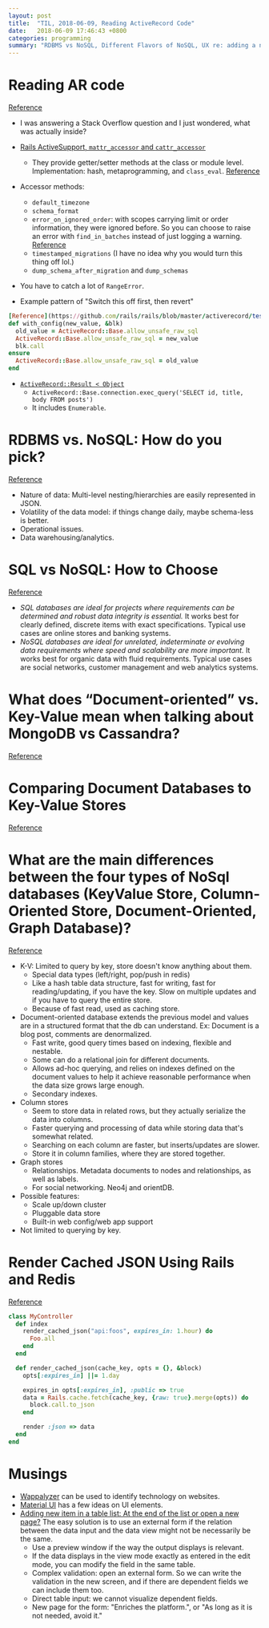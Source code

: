 ```yaml
---
layout: post
title:  "TIL, 2018-06-09, Reading ActiveRecord Code"
date:   2018-06-09 17:46:43 +0800
categories: programming
summary: "RDBMS vs NoSQL, Different Flavors of NoSQL, UX re: adding a new item in a table list."
---
```


# Reading AR code
[Reference](https://github.com/rails/rails/blob/master/activerecord/lib/active_record/core.rb#L299-L302)

- I was answering a Stack Overflow question and I just wondered, what was actually inside?
- [Rails ActiveSupport, `mattr_accessor` and `cattr_accessor`](https://stackoverflow.com/questions/185573/what-is-mattr-accessor-in-a-rails-module)
  - They provide getter/setter methods at the class or module level. Implementation: hash, metaprogramming, and `class_eval`. [Reference](https://github.com/rails/rails/blob/5-2-stable/activesupport/lib/active_support/core_ext/module/attribute_accessors.rb)
- Accessor methods:
  - `default_timezone`
  - `schema_format`
  - `error_on_ignored_order`: with scopes carrying limit or order information, they were ignored before. So you can choose to raise an error with `find_in_batches` instead of just logging a warning. [Reference](http://www.fsainz.com/2016/10/29/find-each-warnings/)
  - `timestamped_migrations` (I have no idea why you would turn this thing off lol.)
  - `dump_schema_after_migration` and `dump_schemas`
- You have to catch a lot of `RangeError`.

- Example pattern of "Switch this off first, then revert"

``` ruby
[Reference](https://github.com/rails/rails/blob/master/activerecord/test/cases/unsafe_raw_sql_test.rb#L312-L318)
def with_config(new_value, &blk)
  old_value = ActiveRecord::Base.allow_unsafe_raw_sql
  ActiveRecord::Base.allow_unsafe_raw_sql = new_value
  blk.call
ensure
  ActiveRecord::Base.allow_unsafe_raw_sql = old_value
end
```

- [`ActiveRecord::Result < Object`](http://api.rubyonrails.org/classes/ActiveRecord/Result.html)
  - `ActiveRecord::Base.connection.exec_query('SELECT id, title, body FROM posts')`
  - It includes `Enumerable`.

# RDBMS vs. NoSQL: How do you pick?
[Reference](https://www.zdnet.com/article/rdbms-vs-nosql-how-do-you-pick/)

- Nature of data: Multi-level nesting/hierarchies are easily represented in JSON.
- Volatility of the data model: if things change daily, maybe schema-less is better.
- Operational issues.
- Data warehousing/analytics.

# SQL vs NoSQL: How to Choose
[Reference](https://www.sitepoint.com/sql-vs-nosql-choose/)

- *SQL databases are ideal for projects where requirements can be determined and robust data integrity is essential.* It works best for clearly defined, discrete items with exact specifications. Typical use cases are online stores and banking systems.
- *NoSQL databases are ideal for unrelated, indeterminate or evolving data requirements where speed and scalability are more important.* It works best for organic data with fluid requirements. Typical use cases are social networks, customer management and web analytics systems.

# What does “Document-oriented” vs. Key-Value mean when talking about MongoDB vs Cassandra?
[Reference](https://stackoverflow.com/questions/3046001/what-does-document-oriented-vs-key-value-mean-when-talking-about-mongodb-vs-c)
# Comparing Document Databases to Key-Value Stores
[Reference](http://nosql.mypopescu.com/post/659390374/comparing-document-databases-to-key-value-stores)
# What are the main differences between the four types of NoSql databases (KeyValue Store, Column-Oriented Store, Document-Oriented, Graph Database)?
[Reference](https://www.quora.com/What-are-the-main-differences-between-the-four-types-of-NoSql-databases-KeyValue-Store-Column-Oriented-Store-Document-Oriented-Graph-Database)

- K-V: Limited to query by key, store doesn't know anything about them.
  - Special data types (left/right, pop/push in redis)
  - Like a hash table data structure, fast for writing, fast for reading/updating, if you have the key. Slow on multiple updates and if you have to query the entire store.
  - Because of fast read, used as caching store.
- Document-oriented database extends the previous model and values are in a structured format that the db can understand. Ex: Document is a blog post, comments are denormalized.
  - Fast write, good query times based on indexing, flexible and nestable.
  - Some can do a relational join for different documents.
  - Allows ad-hoc querying, and relies on indexes defined on the document values to help it achieve reasonable performance when the data size grows large enough.
  - Secondary indexes.
- Column stores
  - Seem to store data in related rows, but they actually serialize the data into columns.
  - Faster querying and processing of data while storing data that's somewhat related.
  - Searching on each column are faster, but inserts/updates are slower.
  - Store it in column families, where they are stored together.
- Graph stores
  - Relationships. Metadata documents to nodes and relationships, as well as labels.
  - For social networking. Neo4j and orientDB.
- Possible features:
  - Scale up/down cluster
  - Pluggable data store
  - Built-in web config/web app support
- Not limited to querying by key.

# Render Cached JSON Using Rails and Redis
[Reference](https://coderwall.com/p/fpww3q/render-cached-json-using-rails-and-redis)

``` ruby
class MyController
  def index
    render_cached_json("api:foos", expires_in: 1.hour) do
      Foo.all
    end
  end

  def render_cached_json(cache_key, opts = {}, &block)
    opts[:expires_in] ||= 1.day

    expires_in opts[:expires_in], :public => true
    data = Rails.cache.fetch(cache_key, {raw: true}.merge(opts)) do
      block.call.to_json
    end

    render :json => data
  end
end
```

# Musings

- [Wappalyzer](https://www.wappalyzer.com/) can be used to identify technology on websites.
- [Material UI](https://material-ui.com/) has a few ideas on UI elements.
- [Adding new item in a table list: At the end of the list or open a new page?](https://ux.stackexchange.com/questions/101798/adding-new-item-in-a-table-list-at-the-end-of-the-list-or-open-a-new-page) The easy solution is to use an external form if the relation between the data input and the data view might not be necessarily be the same.
  - Use a preview window if the way the output displays is relevant.
  - If the data displays in the view mode exactly as entered in the edit mode, you can modify the field in the same table.
  - Complex validation: open an external form. So we can write the validation in the new screen, and if there are dependent fields we can include them too.
  - Direct table input: we cannot visualize dependent fields.
  - New page for the form: "Enriches the platform.", or "As long as it is not needed, avoid it."
